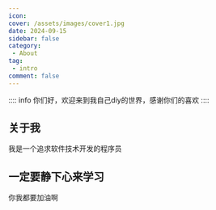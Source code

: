 ```yaml
---
icon: 
cover: /assets/images/cover1.jpg
date: 2024-09-15
sidebar: false
category:
 - About
tag:
 - intro
comment: false
---
```


:::: info
你们好，欢迎来到我自己diy的世界，感谢你们的喜欢
::::

## 关于我
我是一个追求软件技术开发的程序员

## 一定要静下心来学习
你我都要加油啊
